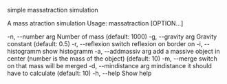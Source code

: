 simple massatraction simulation

A mass atraction simulation
Usage:
  massatraction [OPTION...]

  -n, --number arg       Number of mass (default: 1000)
  -g, --gravity arg      Gravity constant (default: 0.5)
  -r, --reflexion        switch reflexion on border on
  -i, --histogramm       show histogramm
  -a, --addmassiv arg    add a massive object in center (number is the mass 
                         of the object) (default: 10)
  -m, --merge            switch on that mass will be merged
  -d, --mindistance arg  mindistance it should have to calculate (default: 
                         10)
  -h, --help             Show help

